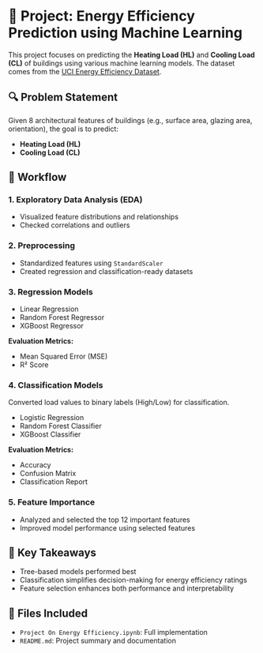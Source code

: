 # 🏡 Project: Energy Efficiency Prediction using Machine Learning

This project focuses on predicting the **Heating Load (HL)** and **Cooling Load (CL)** of buildings using various machine learning models. The dataset comes from the [UCI Energy Efficiency Dataset](https://archive.ics.uci.edu/ml/datasets/Energy+efficiency).

## 🔍 Problem Statement

Given 8 architectural features of buildings (e.g., surface area, glazing area, orientation), the goal is to predict:
- **Heating Load (HL)**
- **Cooling Load (CL)**

## 🧰 Workflow

### 1. Exploratory Data Analysis (EDA)
- Visualized feature distributions and relationships
- Checked correlations and outliers

### 2. Preprocessing
- Standardized features using `StandardScaler`
- Created regression and classification-ready datasets

### 3. Regression Models
- Linear Regression  
- Random Forest Regressor  
- XGBoost Regressor  

**Evaluation Metrics:**
- Mean Squared Error (MSE)
- R² Score

### 4. Classification Models
Converted load values to binary labels (High/Low) for classification.

- Logistic Regression  
- Random Forest Classifier  
- XGBoost Classifier  

**Evaluation Metrics:**
- Accuracy
- Confusion Matrix
- Classification Report

### 5. Feature Importance
- Analyzed and selected the top 12 important features
- Improved model performance using selected features

## 🧠 Key Takeaways
- Tree-based models performed best
- Classification simplifies decision-making for energy efficiency ratings
- Feature selection enhances both performance and interpretability

## 📁 Files Included
- `Project On Energy Efficiency.ipynb`: Full implementation
- `README.md`: Project summary and documentation
